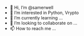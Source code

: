 - 👋 Hi, I’m @samerwell
- 👀 I’m interested in Python, Vrypto
- 🌱 I’m currently learning ...
- 💞️ I’m looking to collaborate on ...
- 📫 How to reach me ...

<!---
samerwell/samerwell is a ✨ special ✨ repository because its `README.md` (this file) appears on your GitHub profile.
You can click the Preview link to take a look at your changes.
--->
